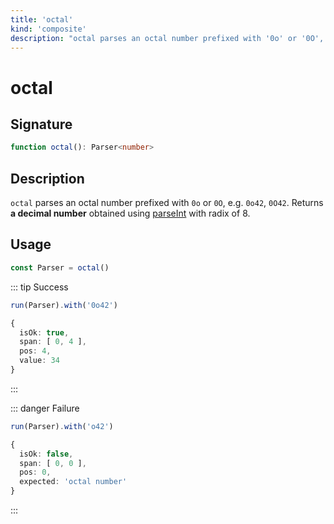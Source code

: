 ```yaml
---
title: 'octal'
kind: 'composite'
description: "octal parses an octal number prefixed with '0o' or '0O', e.g. '0o42', '0O42'. Returns a decimal number obtained using parseInt with radix of 8."
---
```


# octal <Composite />

## Signature

```ts
function octal(): Parser<number>
```

## Description

`octal` parses an octal number prefixed with `0o` or `0O`, e.g. `0o42`, `0O42`. Returns **a decimal number** obtained using [parseInt] with radix of 8.

## Usage

```ts
const Parser = octal()
```

::: tip Success
```ts
run(Parser).with('0o42')

{
  isOk: true,
  span: [ 0, 4 ],
  pos: 4,
  value: 34
}
```
:::

::: danger Failure
```ts
run(Parser).with('o42')

{
  isOk: false,
  span: [ 0, 0 ],
  pos: 0,
  expected: 'octal number'
}
```
:::

<!-- Links. -->

[parseInt]: https://developer.mozilla.org/en-US/docs/Web/JavaScript/Reference/Global_Objects/parseInt
